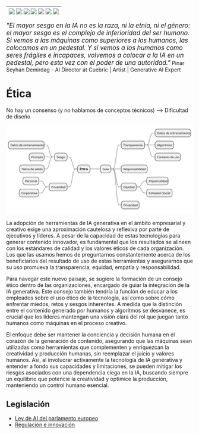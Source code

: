 <div align=right>

|[![](https://img.shields.io/badge/-Inicio-FFF?style=flat&logo=Emlakjet&logoColor=black)](/README.md) [![](https://img.shields.io/badge/-Introducción-FFF?style=flat)](/documentos/intro.md) [![](https://img.shields.io/badge/-Panorámica-FFF?style=flat)](/documentos/panorámica.md) [![](https://img.shields.io/badge/-Prompts-FFF?style=flat)](/documentos/prompts/README.md) [![](https://img.shields.io/badge/-Ingeniería_de_prompts-FFF?style=flat)](/documentos/ingenieriaDePrompts/README.md) [![](https://img.shields.io/badge/-Patrones-FFF?style=flat)](/documentos/ingenieriaDePrompts/patrones/README.md) [![](https://img.shields.io/badge/-Casos_de_uso-FFF?style=flat)](/documentos/casosDeUso/README.md)|
|-|

</div>

<big>*"El mayor sesgo en la IA no es la raza, ni la etnia, ni el género: el mayor sesgo es el complejo de inferioridad del ser humano. Si vemos a las máquinas como superiores a los humanos, las colocamos en un pedestal. Y si vemos a los humanos como seres frágiles e incapaces, volvemos a colocar a la IA en un pedestal, pero esta vez con el poder de una autoridad."*</big> Pinar Seyhan Demirdag - AI Director at Cuebric | Artist | Generative AI Expert

# Ética

No hay un consenso (y no hablamos de conceptos técnicos) --> Dificultad de diseño

![](/documentos/imagenes/modelosUML/etica.svg)


La adopción de herramientas de IA generativa en el ámbito empresarial y creativo exige una aproximación cautelosa y reflexiva por parte de ejecutivos y líderes. A pesar de la capacidad de estas tecnologías para generar contenido innovador, es fundamental que los resultados se alineen con los estándares de calidad y los valores éticos de cada organización. Los que las usamos hemos de preguntarnos constantemente acerca de los beneficiarios del resultado de uso de estas herramientas y asegurarnos que su uso promueva la transparencia, equidad, empatía y responsabilidad.

Para navegar este nuevo paisaje, se sugiere la formación de un consejo ético dentro de las organizaciones, encargado de guiar la integración de la IA generativa. Este consejo también tendría la función de educar a los empleados sobre el uso ético de la tecnología, así como sobre cómo enfrentar miedos, retos y sesgos inherentes. A medida que la distinción entre el contenido generado por humanos y algoritmos se desvanece, es crucial que los líderes mantengan una visión clara del rol que juegan tanto humanos como máquinas en el proceso creativo.

El enfoque debe ser mantener la conciencia y decisión humana en el corazón de la generación de contenido, asegurando que las máquinas sean utilizadas como herramientas que complementen y enriquezcan la creatividad y producción humanas, sin reemplazar el juicio y valores humanos. Así, al involucrar activamente la tecnología de IA generativa y entender a fondo sus capacidades y limitaciones, se pueden mitigar los riesgos asociados con una dependencia ciega en la IA, buscando siempre un equilibrio que potencie la creatividad y optimice la producción, manteniendo un control humano esencial.

## Legislación

- [Ley de AI del parlamento europeo](legislacionAI.md)
- [Regulación e innovación](regulacionAI.md)
